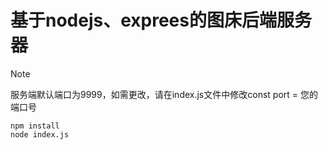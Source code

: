 # 基于nodejs、exprees的图床后端服务器
> [!NOTE]
> 服务端默认端口为9999，如需更改，请在index.js文件中修改const port = 您的端口号
```
npm install
node index.js
```
